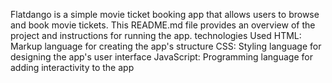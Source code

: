 Flatdango is a simple movie ticket booking app that allows users to browse and book movie tickets. This README.md file provides an overview of the project and instructions for running the app.
technologies Used HTML: Markup language for creating the app's structure CSS: Styling language for designing the app's user interface JavaScript: Programming language for adding interactivity to the app
